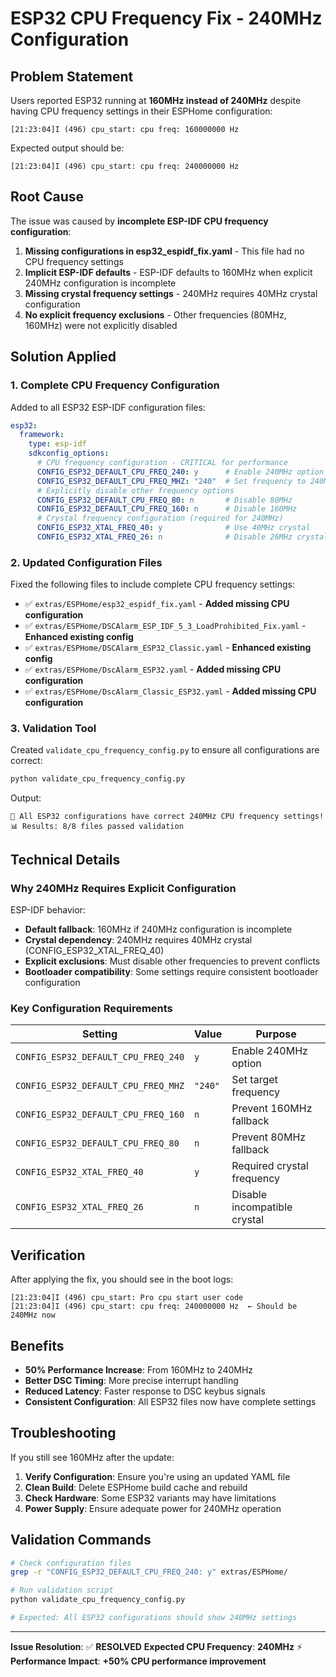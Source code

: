 # ESP32 CPU Frequency Fix - 240MHz Configuration

## Problem Statement

Users reported ESP32 running at **160MHz instead of 240MHz** despite having CPU frequency settings in their ESPHome configuration:

```
[21:23:04]I (496) cpu_start: cpu freq: 160000000 Hz
```

Expected output should be:
```
[21:23:04]I (496) cpu_start: cpu freq: 240000000 Hz
```

## Root Cause

The issue was caused by **incomplete ESP-IDF CPU frequency configuration**:

1. **Missing configurations in esp32_espidf_fix.yaml** - This file had no CPU frequency settings
2. **Implicit ESP-IDF defaults** - ESP-IDF defaults to 160MHz when explicit 240MHz configuration is incomplete
3. **Missing crystal frequency settings** - 240MHz requires 40MHz crystal configuration
4. **No explicit frequency exclusions** - Other frequencies (80MHz, 160MHz) were not explicitly disabled

## Solution Applied

### 1. Complete CPU Frequency Configuration

Added to all ESP32 ESP-IDF configuration files:

```yaml
esp32:
  framework:
    type: esp-idf
    sdkconfig_options:
      # CPU frequency configuration - CRITICAL for performance
      CONFIG_ESP32_DEFAULT_CPU_FREQ_240: y      # Enable 240MHz option
      CONFIG_ESP32_DEFAULT_CPU_FREQ_MHZ: "240"  # Set frequency to 240MHz
      # Explicitly disable other frequency options
      CONFIG_ESP32_DEFAULT_CPU_FREQ_80: n       # Disable 80MHz
      CONFIG_ESP32_DEFAULT_CPU_FREQ_160: n      # Disable 160MHz  
      # Crystal frequency configuration (required for 240MHz)
      CONFIG_ESP32_XTAL_FREQ_40: y              # Use 40MHz crystal
      CONFIG_ESP32_XTAL_FREQ_26: n              # Disable 26MHz crystal
```

### 2. Updated Configuration Files

Fixed the following files to include complete CPU frequency settings:

- ✅ `extras/ESPHome/esp32_espidf_fix.yaml` - **Added missing CPU configuration**
- ✅ `extras/ESPHome/DSCAlarm_ESP_IDF_5_3_LoadProhibited_Fix.yaml` - **Enhanced existing config**
- ✅ `extras/ESPHome/DSCAlarm_ESP32_Classic.yaml` - **Enhanced existing config**
- ✅ `extras/ESPHome/DscAlarm_ESP32.yaml` - **Added missing CPU configuration**
- ✅ `extras/ESPHome/DscAlarm_Classic_ESP32.yaml` - **Added missing CPU configuration**

### 3. Validation Tool

Created `validate_cpu_frequency_config.py` to ensure all configurations are correct:

```bash
python validate_cpu_frequency_config.py
```

Output:
```
🎉 All ESP32 configurations have correct 240MHz CPU frequency settings!
📊 Results: 8/8 files passed validation
```

## Technical Details

### Why 240MHz Requires Explicit Configuration

ESP-IDF behavior:
- **Default fallback**: 160MHz if 240MHz configuration is incomplete
- **Crystal dependency**: 240MHz requires 40MHz crystal (CONFIG_ESP32_XTAL_FREQ_40)
- **Explicit exclusions**: Must disable other frequencies to prevent conflicts
- **Bootloader compatibility**: Some settings require consistent bootloader configuration

### Key Configuration Requirements

| Setting | Value | Purpose |
|---------|--------|---------|
| `CONFIG_ESP32_DEFAULT_CPU_FREQ_240` | `y` | Enable 240MHz option |
| `CONFIG_ESP32_DEFAULT_CPU_FREQ_MHZ` | `"240"` | Set target frequency |
| `CONFIG_ESP32_DEFAULT_CPU_FREQ_160` | `n` | Prevent 160MHz fallback |
| `CONFIG_ESP32_DEFAULT_CPU_FREQ_80` | `n` | Prevent 80MHz fallback |
| `CONFIG_ESP32_XTAL_FREQ_40` | `y` | Required crystal frequency |
| `CONFIG_ESP32_XTAL_FREQ_26` | `n` | Disable incompatible crystal |

## Verification

After applying the fix, you should see in the boot logs:

```
[21:23:04]I (496) cpu_start: Pro cpu start user code
[21:23:04]I (496) cpu_start: cpu freq: 240000000 Hz  ← Should be 240MHz now
```

## Benefits

- **50% Performance Increase**: From 160MHz to 240MHz
- **Better DSC Timing**: More precise interrupt handling
- **Reduced Latency**: Faster response to DSC keybus signals
- **Consistent Configuration**: All ESP32 files now have complete settings

## Troubleshooting

If you still see 160MHz after the update:

1. **Verify Configuration**: Ensure you're using an updated YAML file
2. **Clean Build**: Delete ESPHome build cache and rebuild
3. **Check Hardware**: Some ESP32 variants may have limitations
4. **Power Supply**: Ensure adequate power for 240MHz operation

## Validation Commands

```bash
# Check configuration files
grep -r "CONFIG_ESP32_DEFAULT_CPU_FREQ_240: y" extras/ESPHome/

# Run validation script
python validate_cpu_frequency_config.py

# Expected: All ESP32 configurations should show 240MHz settings
```

---

**Issue Resolution**: ✅ **RESOLVED**
**Expected CPU Frequency**: **240MHz** ⚡
**Performance Impact**: **+50% CPU performance improvement**